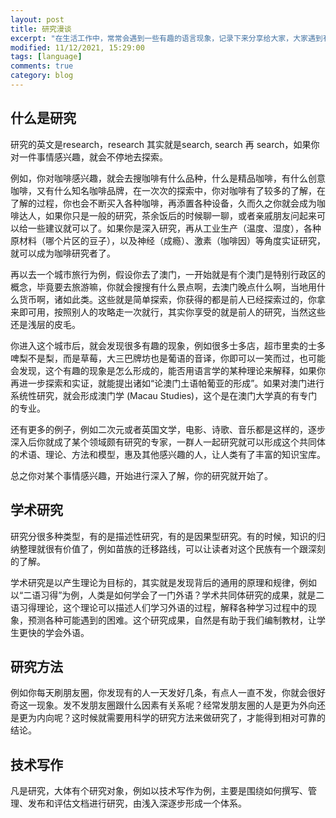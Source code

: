 ```yaml
---
layout: post
title: 研究漫谈
excerpt: "在生活工作中，常常会遇到一些有趣的语言现象，记录下来分享给大家，大家遇到有趣的语言现象也欢迎留言告诉我。"
modified: 11/12/2021, 15:29:00
tags: [language]
comments: true
category: blog
---
```


## 什么是研究

研究的英文是research，research 其实就是search, search 再 search，如果你对一件事情感兴趣，就会不停地去探索。

例如，你对咖啡感兴趣，就会去搜咖啡有什么品种，什么是精品咖啡，有什么创意咖啡，又有什么知名咖啡品牌，在一次次的探索中，你对咖啡有了较多的了解，在了解的过程，你也会不断买入各种咖啡，再添置各种设备，久而久之你就会成为咖啡达人，如果你只是一般的研究，茶余饭后的时候聊一聊，或者亲戚朋友问起来可以给一些建议就可以了。如果你是深入研究，再从工业生产（温度、湿度），各种原材料（哪个片区的豆子），以及神经（成瘾）、激素（咖啡因）等角度实证研究，就可以成为咖啡研究者了。

再以去一个城市旅行为例，假设你去了澳门，一开始就是有个澳门是特别行政区的概念，毕竟要去旅游嘛，你就会搜搜有什么景点啊，去澳门晚点什么啊，当地用什么货币啊，诸如此类。这些就是简单探索，你获得的都是前人已经探索过的，你拿来即可用，按照别人的攻略走一次就行，其实你享受的就是前人的研究，当然这些还是浅层的皮毛。

你进入这个城市后，就会发现很多有趣的现象，例如很多士多店，超市里卖的士多啤梨不是梨，而是草莓，大三巴牌坊也是葡语的音译，你即可以一笑而过，也可能会发现，这个有趣的现象是怎么形成的，能否用语言学的某种理论来解释，如果你再进一步探索和实证，就能提出诸如“论澳门土语帕葡亚的形成”。如果对澳门进行系统性研究，就会形成澳门学 (Macau Studies)，这个是在澳门大学真的有专门的专业。



还有更多的例子，例如二次元或者英国文学，电影、诗歌、音乐都是这样的，逐步深入后你就成了某个领域颇有研究的专家，一群人一起研究就可以形成这个共同体的术语、理论、方法和模型，惠及其他感兴趣的人，让人类有了丰富的知识宝库。

总之你对某个事情感兴趣，开始进行深入了解，你的研究就开始了。

## 学术研究

研究分很多种类型，有的是描述性研究，有的是因果型研究。有的时候，知识的归纳整理就很有价值了，例如苗族的迁移路线，可以让读者对这个民族有一个跟深刻的了解。

学术研究是以产生理论为目标的，其实就是发现背后的通用的原理和规律，例如以“二语习得”为例，人类是如何学会了一门外语？学术共同体研究的成果，就是二语习得理论，这个理论可以描述人们学习外语的过程，解释各种学习过程中的现象，预测各种可能遇到的困难。这个研究成果，自然是有助于我们编制教材，让学生更快的学会外语。



## 研究方法

例如你每天刷朋友圈，你发现有的人一天发好几条，有点人一直不发，你就会很好奇这一现象。发不发朋友圈跟什么因素有关系呢？经常发朋友圈的人是更为外向还是更为内向呢？这时候就需要用科学的研究方法来做研究了，才能得到相对可靠的结论。



## 技术写作

凡是研究，大体有个研究对象，例如以技术写作为例，主要是围绕如何撰写、管理、发布和评估文档进行研究，由浅入深逐步形成一个体系。

